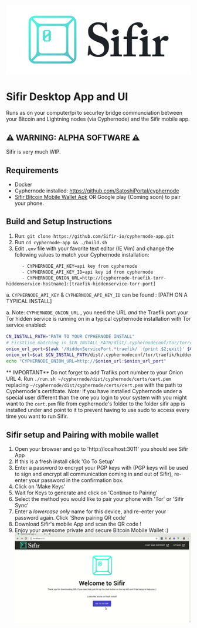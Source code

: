 ![Sifir Logo](./docs/images/logo_onLightBG_tealLogo_darkText.png)

# Sifir Desktop App and UI
Runs as on your computer/pi to securley bridge communciation between your Bitcoin and Lightning nodes (via Cyphernode) and the Sifir mobile app.

## :warning:  WARNING: ALPHA SOFTWARE :warning:
Sifir is very much WIP. 

## Requirements
- Docker
- Cyphernode installed: https://github.com/SatoshiPortal/cyphernode
- [Sifir Bitcoin Mobile Wallet Apk](https://github.com/Sifir-io/sifir-mobile-wallet/releases) OR Google play (Coming soon) to pair your phone.

## Build and Setup Instructions
1. Run: `git clone https://github.com/Sifir-io/cyphernode-app.git`
2. Run `cd cyphernode-app && ./build.sh`
3. Edit `.env` file with your favorite text editor (IE Vim) and change the following values to match your Cyphernode installation:
```
      - CYPHERNODE_API_KEY=api key from cyphernode
      - CYPHERNODE_API_KEY_ID=api key id from cyphernode
      - CYPHERNODE_ONION_URL=http://[cyphernode-traefik-torr-hiddenservice-hostname]:[traefik-hiddenservice-torr-port]
```
a. `CYPHERNODE_API_KEY` & `CYPHERNODE_API_KEY_ID` can be found :
[PATH ON A TYPICAL INSTALL]

a. Note: `CYPHERNODE_ONION_URL` , you need the URL *and* the Traefik port your Tor hidden service is running on in a typical cyphernode installation with Tor service enabled:
```bash
CN_INSTALL_PATH="PATH TO YOUR CYPHERNODE INSTALL"
# Firstline matching in $CN_INSTALL_PATH/dist/.cyphernodeconf/tor/torrc is http port
onion_url_port=$(awk '/HiddenServicePort.*traefik/  {print $2;exit}' $CN_INSTALL_PATH/dist/.cyphernodeconf/tor/torrc )
onion_url=$cat $CN_INSTALL_PATH/dist/.cyphernodeconf/tor/traefik/hidden_service/hostname
echo "CYPHERNODE_ONION_URL=http://$onion_url:$onion_url_port"
```

** IMPORTANT** Do not forget to add Trafiks port number to your Onion URL 
4. Run `./run.sh ~/cyphernode/dist/cyphernode/certs/cert.pem` replacing `~/cyphernode/dist/cyphernode/certs/cert.pem` with the path to Cyphernode's certifcate. 
_Note:_ If you have installed Cyphernode under a special user different than the one you login to your system with you might want to the `cert.pem` file from cyphernode's folder to the folder sifir app is installed under and point to it to prevent having to use sudo to access every time you want to run Sifir.

## Sifir setup and Pairing with mobile wallet

1. Open your browser and go to 'http://localhost:3011' you should see Sifir App 
2. If this is a fresh install click 'Go To Setup'
3. Enter a password to encrypt your PGP keys with (PGP keys will be used to sign and encrypt all communication coming in and out of Sifir), re-enter your password in the confirmation box.
4. Click on 'Make Keys'
5. Wait for Keys to generate and click on 'Continue to Pairing'
6. Select the method you would like to pair your phone with 'Tor' or 'Sifir Sync'
8. Enter a *lowercase only* name for this device, and re-enter your password again. Click 'Show pairing QR code'
9. Download Sifir's mobile App and scan the QR code !
10. Enjoy your awesome private and secure Bitcoin Mobile Wallet :) 
![Sifir Setup and Pairing UI](./docs/images/sifir-ui-setup-pair-animated.gif)


